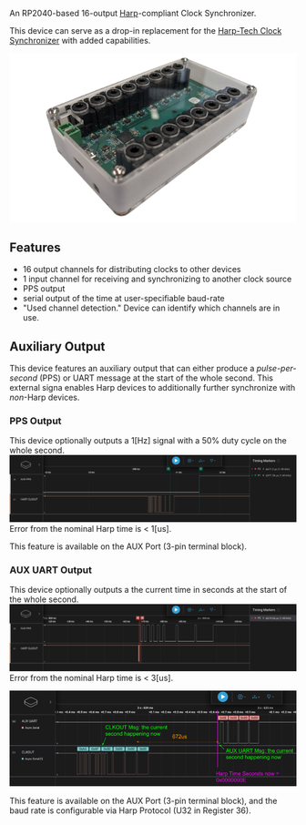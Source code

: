 An RP2040-based 16-output [Harp](https://github.com/harp-tech/protocol)-compliant Clock Synchronizer. 

This device can serve as a drop-in replacement for the [Harp-Tech Clock Synchronizer](https://github.com/harp-tech/device.clocksynchronizer) with added capabilities.

![PCB](./assets/pics/white_rabbit.png)

## Features
* 16 output channels for distributing clocks to other devices
* 1 input channel for receiving and synchronizing to another clock source
* PPS output
* serial output of the time at user-specifiable baud-rate
* "Used channel detection." Device can identify which channels are in use.

## Auxiliary Output
This device features an auxiliary output that can either produce a *pulse-per-second* (PPS) or UART message at the start of the whole second.
This external signa enables Harp devices to additionally further synchronize with *non*-Harp devices.

### PPS Output
This device optionally outputs a 1[Hz] signal with a 50% duty cycle on the whole second.
![PPS](./assets/pics/pps.png)
Error from the nominal Harp time is < 1[us].

This feature is available on the AUX Port (3-pin terminal block).

### AUX UART Output
This device optionally outputs a the current time in seconds at the start of the whole second.
![AUX_UART](./assets/pics/aux_uart.png)
Error from the nominal Harp time is < 3[us].

![AUX_UART_ERROR](./assets/pics/aux_uart_specs.png)

This feature is available on the AUX Port (3-pin terminal block), and the baud rate is configurable via Harp Protocol (U32 in Register 36).
